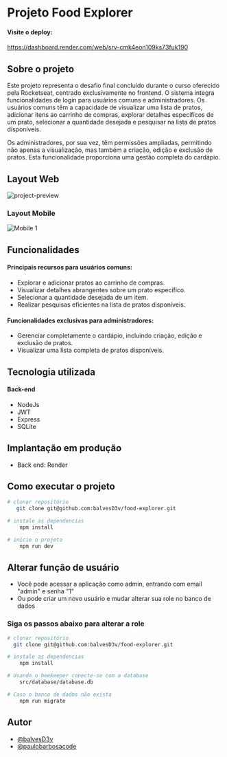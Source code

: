 
# Projeto Food Explorer 

#### Visite o deploy:
https://dashboard.render.com/web/srv-cmk4eon109ks73fuk190

## Sobre o projeto
Este projeto representa o desafio final concluído durante o curso oferecido pela Rocketseat, centrado exclusivamente no frontend. O sistema integra funcionalidades de login para usuários comuns e administradores. Os usuários comuns têm a capacidade de visualizar uma lista de pratos, adicionar itens ao carrinho de compras, explorar detalhes específicos de um prato, selecionar a quantidade desejada e pesquisar na lista de pratos disponíveis.

Os administradores, por sua vez, têm permissões ampliadas, permitindo não apenas a visualização, mas também a criação, edição e exclusão de pratos. Esta funcionalidade proporciona uma gestão completa do cardápio.


## Layout Web
![project-preview](https://media2.giphy.com/media/v1.Y2lkPTc5MGI3NjExeWtlbXpranQzamE0aWhnc2hrZmdwZnhrdHhnMjk0Z2ltaGEyYWtmciZlcD12MV9pbnRlcm5hbF9naWZfYnlfaWQmY3Q9Zw/BaIVY3IjRQ95hgFWXE/giphy.gif)


### Layout Mobile
![Mobile 1](https://media0.giphy.com/media/v1.Y2lkPTc5MGI3NjExdGVta2wzemNmaTdnY3l4azdoMHNjdGp2a2FpMmdoZWhxdGZseWM2YSZlcD12MV9pbnRlcm5hbF9naWZfYnlfaWQmY3Q9Zw/Mfy6ENsQHPJQylGYys/giphy.gif)
## Funcionalidades

#### Principais recursos para usuários comuns:

- Explorar e adicionar pratos ao carrinho de compras.
- Visualizar detalhes abrangentes sobre um prato específico.
- Selecionar a quantidade desejada de um item.
- Realizar pesquisas eficientes na lista de pratos disponíveis.


#### Funcionalidades exclusivas para administradores:

- Gerenciar completamente o cardápio, incluindo criação, edição e exclusão de pratos.
- Visualizar uma lista completa de pratos disponíveis.


## Tecnologia utilizada

#### Back-end
- NodeJs
- JWT
- Express
- SQLite

## Implantação em produção
- Back end: Render


## Como executar o projeto

```bash
# clonar repositório
   git clone git@github.com:balvesD3v/food-explorer.git

# instale as dependencias 
    npm install 

# inicie o projeto
    npm run dev
```

## Alterar função de usuário
- Você pode acessar a aplicação como admin, entrando com email "admin" e senha "1"
- Ou pode criar um novo usuário e mudar alterar sua role no banco de dados

### Siga os passos abaixo para alterar a role

```bash
# clonar repositório
  git clone git@github.com:balvesD3v/food-explorer.git

# instale as dependencias 
    npm install 

# Usando o beekeeper conecte-se com a database
    src/database/database.db

# Caso o banco de dados não exista
    npm run migrate
```
## Autor

- [@balvesD3v](https://github.com/balvesD3v)
- [@paulobarbosacode](https://www.linkedin.com/in/paulobarbosacode/)

